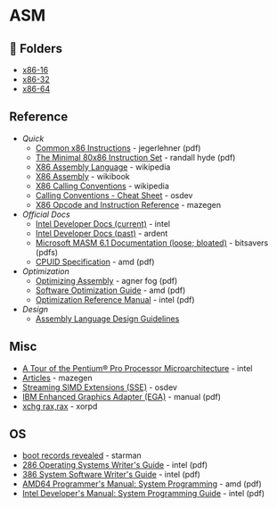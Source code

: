 # ASM


📁 Folders
----------

* [x86-16](x86-16/)
* [x86-32](x86-32/)
* [x86-64](x86-64/)


Reference
---------

* _Quick_
  - [Common x86 Instructions](http://www.jegerlehner.ch/intel/IntelCodeTable.pdf) - jegerlehner (pdf)
  - [The Minimal 80x86 Instruction Set](https://www.plantation-productions.com/Webster/www.writegreatcode.com/Vol2/wgc2_OA.pdf) - randall hyde (pdf)
  - [X86 Assembly Language](https://en.wikipedia.org/wiki/X86_assembly_language) - wikipedia
  - [X86 Assembly](https://en.wikibooks.org/wiki/X86_Assembly) - wikibook
  - [X86 Calling Conventions](https://en.wikipedia.org/wiki/X86_calling_conventions) - wikipedia
  - [Calling Conventions - Cheat Sheet](https://wiki.osdev.org/Calling_Conventions#Cheat_Sheets) - osdev
  - [X86 Opcode and Instruction Reference](http://ref.x86asm.net/index.html) - mazegen
* _Official Docs_
  - [Intel Developer Docs (current)](https://www.intel.com/content/www/us/en/developer/articles/technical/intel-sdm.html) - intel
  - [Intel Developer Docs (past)](https://www.ardent-tool.com/CPU/Docs_Intel.html) - ardent
  - [Microsoft MASM 6.1 Documentation (loose; bloated)](http://bitsavers.informatik.uni-stuttgart.de/pdf/microsoft/masm/Microsoft_MASM_6.1_1992/) - bitsavers (pdfs)
  - [CPUID Specification](https://www.amd.com/content/dam/amd/en/documents/archived-tech-docs/design-guides/25481.pdf) - amd (pdf)
* _Optimization_
  - [Optimizing Assembly](https://www.agner.org/optimize/optimizing_assembly.pdf) - agner fog (pdf)
  - [Software Optimization Guide](https://www.amd.com/system/files/TechDocs/25112.PDF) - amd (pdf)
  - [Optimization Reference Manual](https://software.intel.com/content/dam/develop/external/us/en/documents-tps/64-ia-32-architectures-optimization-manual.pdf) - intel (pdf)
* _Design_
  - [Assembly Language Design Guidelines](http://www.sourceformat.com/coding-standard-asm-assembly.htm)


Misc
----

* [A Tour of the Pentium® Pro Processor Microarchitecture](https://web.archive.org/web/19961220080210id_/http://www.intel.com/procs/ppro/info/p6white/index.htm) - intel
* [Articles](http://x86asm.net/articles/index.html) - mazegen
* [Streaming SIMD Extensions (SSE)](https://wiki.osdev.org/SSE) - osdev
* [IBM Enhanced Graphics Adapter (EGA)](https://minuszerodegrees.net/oa/OA%20-%20IBM%20Enhanced%20Graphics%20Adapter.pdf) - manual (pdf)
* [xchg rax,rax](https://www.xorpd.net/pages/xchg_rax/snip_00.html) - xorpd


OS
---

* [boot records revealed](https://thestarman.pcministry.com/asm/mbr/index.html) - starman
* [286 Operating Systems Writer's Guide](http://web.archive.org/web/20210727055450id_/http://bitsavers.informatik.uni-stuttgart.de/components/intel/_dataBooks/1983_iAPX_286_Operating_System_Writers_Guide.pdf) - intel (pdf)
* [386 System Software Writer's Guide](https://www.ardent-tool.com/CPU/docs/Intel/386/manuals/231499-001.pdf) - intel (pdf)
* [AMD64 Programmer's Manual: System Programming](https://www.amd.com/content/dam/amd/en/documents/processor-tech-docs/programmer-references/24593.pdf) - amd (pdf)
* [Intel Developer's Manual: System Programming Guide](http://web.archive.org/web/20240802040216/https://cdrdv2-public.intel.com/825749/325384-sdm-vol-3abcd.pdf) - intel (pdf)

